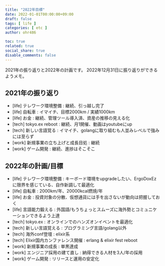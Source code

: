 ```yaml
---
title: "2022年目標"
date: 2022-01-01T00:00:00+09:00
draft: false
tags: [ life ]
categories: [ etc ]
author: ohr486

toc: true
related: true
social_share: true
disable_comments: false
---
```


2021年の振り返りと2022年の計画です。
2022年12月31日に振り返りができるようメモ。

## 2021年の振り返り

* [life] テレワーク環境整備 : 継続、引っ越し完了
* [life] 自転車 : イマイチ、目標2000km / 実績1000km
* [life] お金 : 継続、管理ツール導入済、資産の推移の見える化
* [tech] tokyo.ex reboot : 継続、月1開催、動画はyoutubeにup
* [tech] 新しい言語覚る : イマイチ、golangに取り組むも人並みレベルで強みには至らず
* [work] 新規事業の立ち上げと成長目処 : 継続
* [work] ゲーム開発 : 継続、進捗はそこそこ

## 2022年の計画/目標

* [life] テレワーク環境整備 : キーボード環境をupgradeしたい、ErgoDoxEzに限界を感じている、自作新調して最適化
* [life] 自転車 : 2000km/年、20000kcal燃焼/年
* [life] お金 : 投資対象の分散、仮想通貨には手を出さないが動向は把握しておく
* [life] 言語能力鍛える : 外国語/もうちょっとスムーズに海外勢とコミュニケーションできるよう上達
* [tech] tokyo.ex : オンラインでのハンズオンイベントを最適化
* [tech] 新しい言語覚える : プログラミング言語/golang以外
* [tech] 海外conf登壇 : elixir系
* [tech] Elixir国内カンファレンス開催 : erlang & elixir fest reboot
* [work] 新規事業の成長 : 単黒達成
* [work] エンジニア採用の建て直し : 納得できる人材を3人/年の採用
* [work] ゲーム開発 : リリースと運用の安定化

